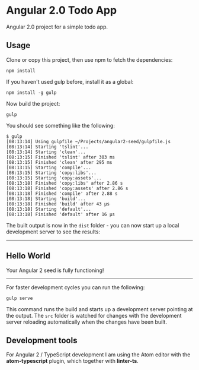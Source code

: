 # Angular 2.0 Todo App

Angular 2.0 project for a simple todo app.

## Usage

Clone or copy this project, then use npm to fetch the dependencies:

```
npm install
```

If you haven't used gulp before, install it as a global:

```
npm install -g gulp
```

Now build the project:

```
gulp
```

You should see something like the following:

```
$ gulp
[08:13:14] Using gulpfile ~/Projects/angular2-seed/gulpfile.js
[08:13:14] Starting 'tslint'...
[08:13:14] Starting 'clean'...
[08:13:15] Finished 'tslint' after 303 ms
[08:13:15] Finished 'clean' after 295 ms
[08:13:15] Starting 'compile'...
[08:13:15] Starting 'copy:libs'...
[08:13:15] Starting 'copy:assets'...
[08:13:18] Finished 'copy:libs' after 2.86 s
[08:13:18] Finished 'copy:assets' after 2.86 s
[08:13:18] Finished 'compile' after 2.88 s
[08:13:18] Starting 'build'...
[08:13:18] Finished 'build' after 43 μs
[08:13:18] Starting 'default'...
[08:13:18] Finished 'default' after 16 μs
```

The built output is now in the `dist` folder - you can now start up a local development server to see the results:

---

## Hello World

Your Angular 2 seed is fully functioning!

---

For faster development cycles you can run the following:

```
gulp serve
```

This command runs the build and starts up a development server pointing at the output. The `src` folder is watched for changes with the development server reloading automatically when the changes have been built.

## Development tools

For Angular 2 / TypeScript development I am using the Atom editor with the **atom-typescript** plugin, which  together with **linter-ts**.
